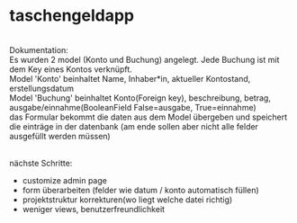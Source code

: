 # taschengeldapp
<br />Dokumentation: 
<br />Es wurden 2 model (Konto und Buchung) angelegt. Jede Buchung ist mit dem Key eines Kontos verknüpft.
<br />Model 'Konto' beinhaltet Name, Inhaber*in, aktueller Kontostand, erstellungsdatum
<br />Model 'Buchung' beinhaltet Konto(Foreign key), beschreibung, betrag, ausgabe/einnahme(BooleanField False=ausgabe, True=einnahme)
<br />das Formular bekommt die daten aus dem Model übergeben und speichert die einträge in der datenbank (am ende sollen aber nicht alle felder ausgefüllt werden müssen)

<br />nächste Schritte:
- customize admin page
- form überarbeiten (felder wie datum / konto automatisch füllen)
- projektstruktur korrekturen(wo liegt welche datei richtig)
- weniger views, benutzerfreundlichkeit
